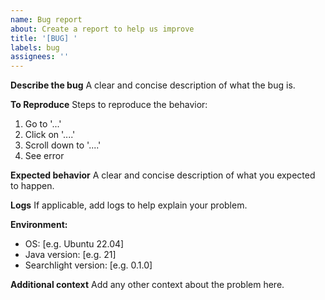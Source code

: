 ```yaml
---
name: Bug report
about: Create a report to help us improve
title: '[BUG] '
labels: bug
assignees: ''
---
```


**Describe the bug**
A clear and concise description of what the bug is.

**To Reproduce**
Steps to reproduce the behavior:
1. Go to '...'
2. Click on '....'
3. Scroll down to '....'
4. See error

**Expected behavior**
A clear and concise description of what you expected to happen.

**Logs**
If applicable, add logs to help explain your problem.

**Environment:**
 - OS: [e.g. Ubuntu 22.04]
 - Java version: [e.g. 21]
 - Searchlight version: [e.g. 0.1.0]

**Additional context**
Add any other context about the problem here.
